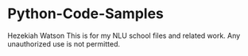 # Python-Code-Samples
Hezekiah Watson
This is for my NLU school files and related work.
Any unauthorized use is not permitted.
